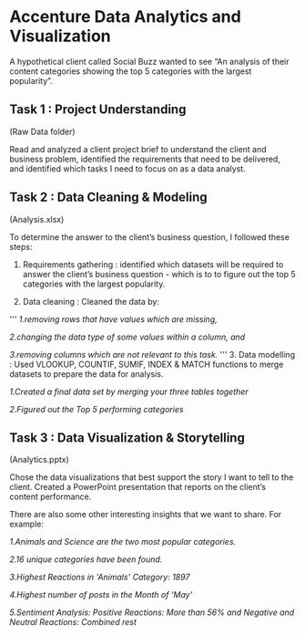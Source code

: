 # Accenture Data Analytics and Visualization

A hypothetical client called Social Buzz wanted to see “An analysis of their content categories showing the top 5 categories with the largest popularity”.

## Task 1 : Project Understanding
(Raw Data folder)

Read and analyzed a client project brief to understand the client and business problem, identified the requirements that need to be delivered, and identified which tasks I need to focus on as a data analyst.
 
## Task 2 : Data Cleaning & Modeling
(Analysis.xlsx)

To determine the answer to the client’s business question, I followed these steps:

1. Requirements gathering : identified which datasets will be required to answer the client’s business question - which is to to figure out the top 5 categories with the largest popularity.

2. Data cleaning : Cleaned the data by:

'''
   *1.removing rows that have values which are missing,*
   
   *2.changing the data type of some values within a column, and*
   
   *3.removing columns which are not relevant to this task.* 
'''
3. Data modelling : Used VLOOKUP, COUNTIF, SUMIF, INDEX & MATCH functions to merge datasets to prepare the data for analysis.

   *1.Created a final data set by merging your three tables together*
   
   *2.Figured out the Top 5 performing categories*

## Task 3 : Data Visualization & Storytelling   
(Analytics.pptx)

Chose the data visualizations that best support the story I want to tell to the client. Created a PowerPoint presentation that reports on the client’s content performance.

There are also some other interesting insights that we want to share. For example:

 *1.Animals and Science are the two most popular categories.*
 
 *2.16 unique categories have been found.*
 
 *3.Highest Reactions in 'Animals' Category: 1897*
 
 *4.Highest number of posts in the Month of ‘May’*
 
 *5.Sentiment Analysis: Positive Reactions: More than 56% and Negative and Neutral Reactions: Combined rest*
